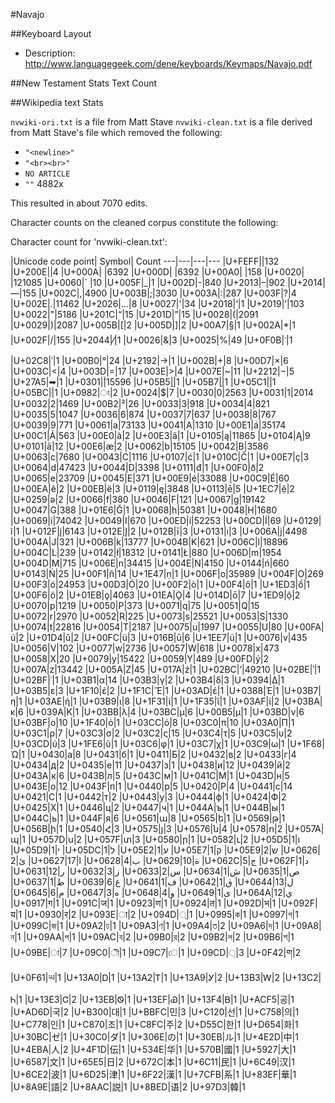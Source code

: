 #Navajo

##Keyboard Layout
* Description: http://www.languagegeek.com/dene/keyboards/Keymaps/Navajo.pdf

##New Testament Stats
Text Count

##Wikipedia text Stats

`nvwiki-ori.txt` is a file from Matt Stave
`nvwiki-clean.txt` is a file derived from Matt Stave's file which removed the following:

* `"<newline>"`
* `"<br><br>"`
* `NO ARTICLE`
* `""` 4882x

This resulted in about 7070 edits.

Character counts on the cleaned corpus constitute the following:

Character count for 'nvwiki-clean.txt':

|Unicode code point| Symbol| Count
---|---|---|---
|U+FEFF|﻿|132
|U+200E|‎|4
|U+000A| |6392
|U+000D| |6392
|U+00A0| |158
|U+0020| |121085
|U+0060|` |10
|U+005F|_|1
|U+002D|-|840
|U+2013|–|902
|U+2014|—|155
|U+002C|,|4900
|U+003B|;|3030
|U+003A|:|287
|U+003F|?|4
|U+002E|.|11462
|U+2026|…|8
|U+0027|'|34
|U+2018|‘|1
|U+2019|’|103
|U+0022|"|5186
|U+201C|“|15
|U+201D|”|15
|U+0028|(|2091
|U+0029|)|2087
|U+005B|[|2
|U+005D|]|2
|U+00A7|§|1
|U+002A|*|1
|U+002F|/|155
|U+2044|⁄|1
|U+0026|&|3
|U+0025|%|49
|U+0F0B|་|1
|U+02C8|ˈ|1
|U+00B0|°|24
|U+2192|→|1
|U+002B|+|8
|U+00D7|×|6
|U+003C|<|4
|U+003D|=|17
|U+003E|>|4
|U+007E|~|11
|U+2212|−|5
|U+27A5|➥|1
|U+0301|́|15596
|U+05B5|ֵ|1
|U+05B7|ַ|1
|U+05C1|ׁ|1
|U+05BC|ּ|1
|U+0982|ং|2
|U+0024|$|7
|U+0030|0|2563
|U+0031|1|2014
|U+0032|2|1469
|U+00B2|²|26
|U+0033|3|918
|U+0034|4|821
|U+0035|5|1047
|U+0036|6|874
|U+0037|7|637
|U+0038|8|767
|U+0039|9|771
|U+0061|a|73133
|U+0041|A|1310
|U+00E1|á|35174
|U+00C1|Á|563
|U+00E0|à|2
|U+00E3|ã|1
|U+0105|ą|11865
|U+0104|Ą|9
|U+0101|ā|12
|U+00E6|æ|2
|U+0062|b|15105
|U+0042|B|3586
|U+0063|c|7680
|U+0043|C|1116
|U+0107|ć|1
|U+010C|Č|1
|U+00E7|ç|3
|U+0064|d|47423
|U+0044|D|3398
|U+0111|đ|1
|U+00F0|ð|2
|U+0065|e|23709
|U+0045|E|371
|U+00E9|é|33088
|U+00C9|É|60
|U+00EA|ê|2
|U+00EB|ë|3
|U+0119|ę|3848
|U+0113|ē|5
|U+1EC7|ệ|2
|U+0259|ə|2
|U+0066|f|380
|U+0046|F|121
|U+0067|g|19142
|U+0047|G|388
|U+01E6|Ǧ|1
|U+0068|h|50381
|U+0048|H|1680
|U+0069|i|74042
|U+0049|I|670
|U+00ED|í|52253
|U+00CD|Í|69
|U+0129|ĩ|1
|U+012F|į|6143
|U+012E|Į|2
|U+012B|ī|3
|U+0131|ı|3
|U+006A|j|4498
|U+004A|J|321
|U+006B|k|13777
|U+004B|K|621
|U+006C|l|18896
|U+004C|L|239
|U+0142|ł|18312
|U+0141|Ł|880
|U+006D|m|1954
|U+004D|M|715
|U+006E|n|34415
|U+004E|N|4150
|U+0144|ń|660
|U+0143|Ń|25
|U+00F1|ñ|14
|U+1E47|ṇ|1
|U+006F|o|35989
|U+004F|O|269
|U+00F3|ó|24953
|U+00D3|Ó|20
|U+00F2|ò|1
|U+00F4|ô|1
|U+1ED3|ồ|1
|U+00F6|ö|2
|U+01EB|ǫ|4063
|U+01EA|Ǫ|4
|U+014D|ō|7
|U+1ED9|ộ|2
|U+0070|p|1219
|U+0050|P|373
|U+0071|q|75
|U+0051|Q|15
|U+0072|r|2970
|U+0052|R|225
|U+0073|s|25521
|U+0053|S|1330
|U+0074|t|22816
|U+0054|T|2187
|U+0075|u|1997
|U+0055|U|80
|U+00FA|ú|2
|U+01D4|ǔ|2
|U+00FC|ü|3
|U+016B|ū|6
|U+1EE7|ủ|1
|U+0076|v|435
|U+0056|V|102
|U+0077|w|2736
|U+0057|W|618
|U+0078|x|473
|U+0058|X|20
|U+0079|y|15422
|U+0059|Y|489
|U+00FD|ý|2
|U+007A|z|13442
|U+005A|Z|45
|U+017A|ź|1
|U+02BC|ʼ|49210
|U+02BE|ʾ|1
|U+02BF|ʿ|1
|U+03B1|α|14
|U+03B3|γ|2
|U+03B4|δ|3
|U+0394|Δ|1
|U+03B5|ε|3
|U+1F10|ἐ|2
|U+1F1C|Ἔ|1
|U+03AD|έ|1
|U+0388|Έ|1
|U+03B7|η|1
|U+03AE|ή|1
|U+03B9|ι|8
|U+1F31|ἱ|1
|U+1F35|ἵ|1
|U+03AF|ί|2
|U+03BA|κ|6
|U+039A|Κ|1
|U+03BB|λ|4
|U+03BC|μ|6
|U+00B5|µ|1
|U+03BD|ν|6
|U+03BF|ο|10
|U+1F40|ὀ|1
|U+03CC|ό|8
|U+03C0|π|10
|U+03A0|Π|1
|U+03C1|ρ|7
|U+03C3|σ|2
|U+03C2|ς|15
|U+03C4|τ|5
|U+03C5|υ|2
|U+03CD|ύ|3
|U+1FE6|ῦ|1
|U+03C6|φ|1
|U+03C7|χ|1
|U+03C9|ω|1
|U+1F68|Ὠ|1
|U+0430|а|8
|U+0431|б|1
|U+0411|Б|2
|U+0432|в|2
|U+0433|г|4
|U+0434|д|2
|U+0435|е|11
|U+0437|з|1
|U+0438|и|12
|U+0439|й|2
|U+043A|к|6
|U+043B|л|5
|U+043C|м|1
|U+041C|М|1
|U+043D|н|5
|U+043E|о|12
|U+043F|п|1
|U+0440|р|5
|U+0420|Р|4
|U+0441|с|14
|U+0421|С|1
|U+0442|т|2
|U+0443|у|3
|U+0444|ф|1
|U+0424|Ф|2
|U+0425|Х|1
|U+0446|ц|2
|U+0447|ч|1
|U+044A|ъ|1
|U+044B|ы|1
|U+044C|ь|1
|U+044F|я|6
|U+0561|ա|8
|U+0565|ե|1
|U+0569|թ|1
|U+056B|ի|1
|U+0540|Հ|3
|U+0575|յ|3
|U+0576|ն|4
|U+0578|ո|2
|U+057A|պ|1
|U+057D|ս|2
|U+057F|տ|3
|U+0580|ր|1
|U+0582|ւ|2
|U+05D5|ו|1
|U+05D9|י|1
|U+05DC|ל|1
|U+05E2|ע|1
|U+05E7|ק|1
|U+05E9|ש|2
|U+0626|ئ|2
|U+0627|ا|17
|U+0628|ب|4
|U+0629|ة|10
|U+062C|ج|5
|U+062F|د|1
|U+0631|ر|12
|U+0632|ز|3
|U+0633|س|2
|U+0634|ش|1
|U+0635|ص|1
|U+0637|ط|1
|U+0639|ع|6
|U+0641|ف|1
|U+0642|ق|1
|U+0644|ل|13
|U+0645|م|6
|U+0647|ه|3
|U+0648|و|4
|U+0649|ى|1
|U+064A|ي|12
|U+0917|ग|1
|U+091C|ज|1
|U+0923|ण|1
|U+0924|त|1
|U+092D|भ|1
|U+092F|य|1
|U+0930|र|2
|U+093E|ा|2
|U+094D|्|1
|U+0995|ক|1
|U+0997|গ|1
|U+099C|জ|1
|U+09A2|ঢ|1
|U+09A3|ণ|1
|U+09A4|ত|2
|U+09A6|দ|1
|U+09A8|ন|1
|U+09AA|প|1
|U+09AC|ব|2
|U+09B0|র|2
|U+09B2|ল|2
|U+09B6|শ|1
|U+09BE|া|7
|U+09C0|ী|1
|U+09C7|ে|1
|U+09CD|্|3
|U+0F42|ག|2
|U+0F61|ཡ|1
|U+13A0|Ꭰ|1
|U+13A2|Ꭲ|1
|U+13A9|Ꭹ|2
|U+13B3|Ꮃ|2
|U+13C2|Ꮒ|1
|U+13E3|Ꮳ|2
|U+13EB|Ꮻ|1
|U+13EF|Ꮿ|1
|U+13F4|Ᏼ|1
|U+ACF5|공|1
|U+AD6D|국|2
|U+B300|대|1
|U+BBFC|민|3
|U+C120|선|1
|U+C758|의|1
|U+C778|인|1
|U+C870|조|1
|U+C8FC|주|2
|U+D55C|한|1
|U+D654|화|1
|U+30BC|ゼ|1
|U+30C0|ダ|1
|U+306E|の|1
|U+30EB|ル|1
|U+4E2D|中|1
|U+4EBA|人|2
|U+4F1D|伝|1
|U+534E|华|1
|U+570B|國|1
|U+5927|大|1
|U+6587|文|1
|U+65E5|日|2
|U+672C|本|1
|U+6C11|民|1
|U+6C49|汉|1
|U+6CE2|波|1
|U+6D25|津|1
|U+6F22|漢|1
|U+7CFB|系|1
|U+83EF|華|1
|U+8A9E|語|2
|U+8AAC|説|1
|U+8BED|语|2
|U+97D3|韓|1
